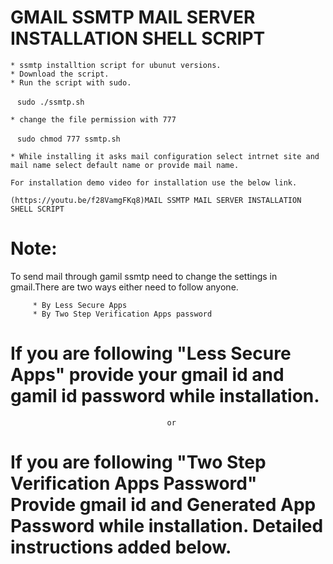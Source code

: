 # GMAIL SSMTP MAIL SERVER INSTALLATION SHELL SCRIPT

    * ssmtp installtion script for ubunut versions.
    * Download the script.
    * Run the script with sudo.

  ` ` ` sudo ./ssmtp.sh ` ` ` 

   

    * change the file permission with 777
   
   ` ` ` sudo chmod 777 ssmtp.sh ` ` `  

    * While installing it asks mail configuration select intrnet site and mail name select default name or provide mail name.

    For installation demo video for installation use the below link.

    (https://youtu.be/f28VamgFKq8)MAIL SSMTP MAIL SERVER INSTALLATION SHELL SCRIPT

# Note:

To send mail through gamil ssmtp need to change the settings in gmail.There are two ways either need to follow anyone.
         
         * By Less Secure Apps
         * By Two Step Verification Apps password

# If you are following "Less Secure Apps" provide your gmail id and gamil id password while installation.
                                       or
# If you are following "Two Step Verification Apps Password" Provide gmail id and Generated App Password while installation. Detailed instructions added below.
